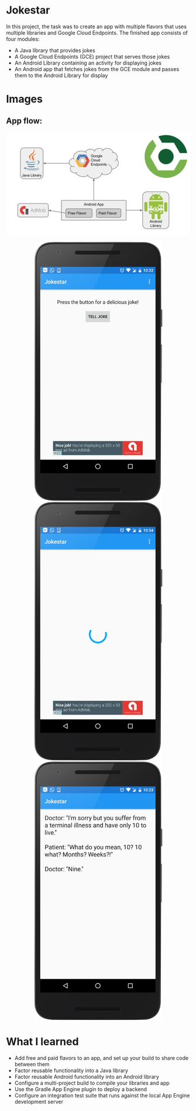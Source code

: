 # Jokestar

In this project, the task was to create an app with multiple flavors that uses multiple libraries and Google Cloud Endpoints.
The finished app consists of four modules:

* A Java library that provides jokes
* A Google Cloud Endpoints (GCE) project that serves those jokes
* An Android Library containing an activity for displaying jokes
* An Android app that fetches jokes from the GCE module and passes them to the Android Library for display

# Images

## App flow:
![alt tag](https://raw.githubusercontent.com/GurpreetSK95/Jokestar/master/screenshots/flow.png)

<p align="center">
  <img src="/screenshots/device-2016-10-27-223257.png" width="350"/>
  <img src="/screenshots/device-2016-10-27-223420.png" width="350"/>
  <img src="/screenshots/device-2016-10-27-223323.png" width="350"/>
</p>

# What I learned
* Add free and paid flavors to an app, and set up your build to share code between them
* Factor reusable functionality into a Java library
* Factor reusable Android functionality into an Android library
* Configure a multi-project build to compile your libraries and app
* Use the Gradle App Engine plugin to deploy a backend
* Configure an integration test suite that runs against the local App Engine development server
